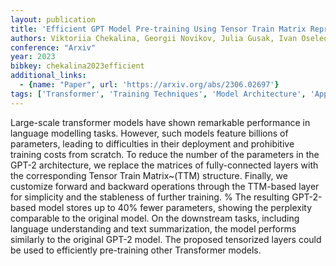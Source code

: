 ```yaml
---
layout: publication
title: 'Efficient GPT Model Pre-training Using Tensor Train Matrix Representation'
authors: Viktoriia Chekalina, Georgii Novikov, Julia Gusak, Ivan Oseledets, Alexander Panchenko
conference: "Arxiv"
year: 2023
bibkey: chekalina2023efficient
additional_links:
  - {name: "Paper", url: 'https://arxiv.org/abs/2306.02697'}
tags: ['Transformer', 'Training Techniques', 'Model Architecture', 'Applications', 'GPT', 'Reinforcement Learning', 'Pre-Training', 'Pretraining Methods']
---
```

Large-scale transformer models have shown remarkable performance in language
modelling tasks. However, such models feature billions of parameters, leading
to difficulties in their deployment and prohibitive training costs from
scratch. To reduce the number of the parameters in the GPT-2 architecture, we
replace the matrices of fully-connected layers with the corresponding Tensor
Train Matrix~(TTM) structure. Finally, we customize forward and backward
operations through the TTM-based layer for simplicity and the stableness of
further training. % The resulting GPT-2-based model stores up to 40% fewer
parameters, showing the perplexity comparable to the original model. On the
downstream tasks, including language understanding and text summarization, the
model performs similarly to the original GPT-2 model. The proposed tensorized
layers could be used to efficiently pre-training other Transformer models.
